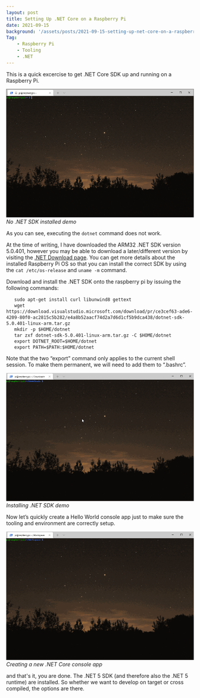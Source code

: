 ```yaml
---
layout: post
title: Setting Up .NET Core on a Raspberry Pi
date: 2021-09-15
background: '/assets/posts/2021-09-15-setting-up-net-core-on-a-raspberry-pi/post-banner-2021-09-15-setting-up-net-core-on-a-raspberry-pi.jpg'
Tag:
    - Raspberry Pi
    - Tooling
    - .NET
---
```


This is a quick excercise to get .NET Core SDK up and running on a Raspberry Pi.

![No .NET SDK installed demo](/assets/posts/2021-09-15-setting-up-net-core-on-a-raspberry-pi/dotnet_not_installed.gif)
_No .NET SDK installed demo_

As you can see, executing the `dotnet` command does not work.

At the time of writing, I have downloaded the ARM32 .NET SDK version 5.0.401, however you may be able to download a later/different version by visiting the [.NET Download page](https://dotnet.microsoft.com/download/dotnet). You can get more details about the installed Raspberry Pi OS so that you can install the correct SDK by using the `cat /etc/os-release` and `uname -m` command.

Download and install the .NET SDK onto the raspberry pi by issuing the following commands:

```
   sudo apt-get install curl libunwind8 gettext
   wget https://download.visualstudio.microsoft.com/download/pr/ce3cef63-ade6-4209-80f0-ac2815c5b282/e4a8b52aacf74d2a7d6d1cf5b9dca438/dotnet-sdk-5.0.401-linux-arm.tar.gz
   mkdir -p $HOME/dotnet
   tar zxf dotnet-sdk-5.0.401-linux-arm.tar.gz -C $HOME/dotnet
   export DOTNET_ROOT=$HOME/dotnet
   export PATH=$PATH:$HOME/dotnet
```

Note that the two “export” command only applies to the current shell session. To make them permanent, we will need to add them to “.bashrc”.

![Installing .NET SDK demo](/assets/posts/2021-09-15-setting-up-net-core-on-a-raspberry-pi/install_dotnet_sdk_on_pi_demo.gif)
_Installing .NET SDK demo_

Now let’s quickly create a Hello World console app just to make sure the tooling and environment are correctly setup.

![Creating a new .NET Core console app](/assets/posts/2021-09-15-setting-up-net-core-on-a-raspberry-pi/new_dotnet_console_demo.gif)
_Creating a new .NET Core console app_

and that's it, you are done. The .NET 5 SDK (and therefore also the .NET 5 runtime) are installed. So whether we want to develop on target or cross compiled, the options are there.
